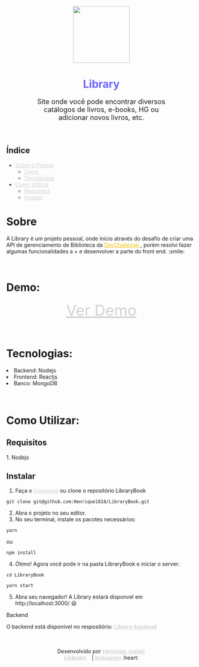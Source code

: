 <div align="center">

<img width="150" src="https://user-images.githubusercontent.com/56804642/92179213-a6030e80-ee1a-11ea-9ccd-4563564de66c.png" />

<h1 style="font-size: 28px; color: #6C63FF" >Library</h1>

<p style="
        max-width: 350px;
        text-align: center;
        font-size: 18px;
    ">
    Site onde você pode encontrar diversos catálogos de livros, e-books, HG ou adicionar novos livros, etc.
</p>
</div>

<br/>

<div>
    <h2>Índice</h2>
    <ul style="color: #444;">
        <li>
            <a href="#sobre" style="color: #D2D2D2">
                Sobre o Projeto
                <ul>
                    <li>
                        <a
                            href="#demo"
                            style="color: #D2D2D2"
                        >
                            Demo
                        </a>
                    </li>
                    <li>
                        <a 
                            style="color: #D2D2D2"         href="#techs"
                        >
                            Tecnologias
                        </a>
                    </li>
                </ul>
            </a>
        </li>
        <li>
            <a style="color: #D2D2D2" href="#como-usar">
                Como Utilizar
                <ul>
                    <li>
                        <a
                            href="#req"
                            style="color: #D2D2D2"
                        >
                            Requisitos
                        </a>
                    </li>
                    <li>
                        <a 
                            style="color: #D2D2D2"         href="#inst"
                        >
                            Instalar
                        </a>
                    </li>
                </ul>
            </a>
        </li>
    </ul>
</div>

<div>
    <h1 id="sobre">Sobre</h1>
    <p>
        A Library é um projeto pessoal, onde início através do desafio de criar uma API de gerenciamento de Biblioteca da <a 
        href="https://devchallenge.now.sh/" style="color: #f1c40f">
            DevChallenge
        </a>, porém resolvi fazer algumas funcionalidades a + e desenvolver a parte do front end. :smile:
    </p>
    <br/>
    <h1 id="demo">Demo:</h1>
    <div align="center">
        <a href="https://j.gifs.com/mOxK4n.gif"             style="color: #D2D2D2; font-size: 40px;">
            Ver Demo
        </a>
    </div>
    <br />
    <br />
    <h1 id="techs">Tecnologias:</h1>
    <li>Backend: Nodejs</li>
    <li>Frontend: Reactjs</li>
    <li>Banco: MongoDB</li>
    <br />
    <br />
    <div>
        <h1 id="como-usar">Como Utilizar:</h1>
        <p id="req">
            <h2>Requisitos</h2>
            1. Nodejs
        </p>
        <div id="inst">
            <h2>Instalar</h2>
        </div>
    </div>
</div>

1. Faça o <a href="https://github.com/Henrique1818/LibraryBook/archive/master.zip" style="color: #D2D2D2;">Download</a> ou clone o repositório LibraryBook

```
git clone git@github.com:Henrique1818/LibraryBook.git
```

2. Abra o projeto no seu editor.
3. No seu terminal, instale os pacotes necessários:

```
yarn
```

ou

```
npm install
```

4. Ótimo! Agora você pode ir na pasta LibraryBook e iniciar o server:

```
cd LibraryBook
```

```
yarn start
```

5. Abra seu navegador! A Library estará disponvel em http://localhost:3000/ :smiley:

Backend

O backend está disponível no respositório: <a href="https://github.com/Henrique1818/library-backend" style="color: #D2D2D2; font-weight: bold;">Library-backend</a>
<br />
<br />
<br />


<div align="center">
    Desenvolvido por <a href="https://github.com/Henrique1818" style="color: #D2D2D2; font-weight: bold;">Henrique :metal:</a>
    <br />
    <a href="https://www.linkedin.com/in/luiz-henrique1889/" style="color: #D2D2D2; font-weight: bold; margin-right: 12px;">Linkedin</a>
        |
    <a href="https://www.instagram.com/henrique18_89/" style="color: #D2D2D2; font-weight: bold">Instagram</a> :heart:
</div>
